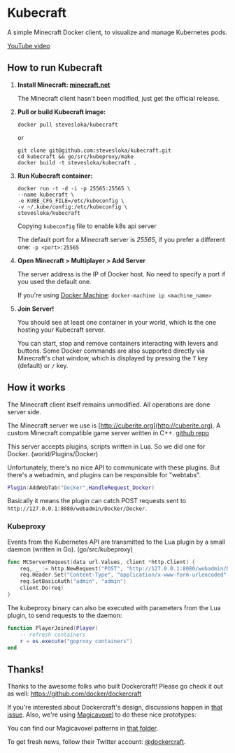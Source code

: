 # Kubecraft

A simple Minecraft Docker client, to visualize and manage Kubernetes pods.

[YouTube video](https://youtu.be/A4qwsSEldHE)

## How to run Kubecraft

1. **Install Minecraft: [minecraft.net](https://minecraft.net)**

	The Minecraft client hasn't been modified, just get the official release.

2. **Pull or build Kubecraft image:**

	```
	docker pull stevesloka/kubecraft
	```
	or

	```
	git clone git@github.com:stevesloka/kubecraft.git
	cd kubecraft && go/src/kubeproxy/make
	docker build -t stevesloka/kubecraft .
	```
3. **Run Kubecraft container:**

	```
	docker run -t -d -i -p 25565:25565 \
	--name kubecraft \
	-e KUBE_CFG_FILE=/etc/kubeconfig \
	-v ~/.kube/config:/etc/kubeconfig \
	stevesloka/kubecraft
	```

	Copying `kubeconfig` file to enable k8s api server

	The default port for a Minecraft server is *25565*, if you prefer a different one: `-p <port>:25565`

4. **Open Minecraft > Multiplayer > Add Server**

	The server address is the IP of Docker host. No need to specify a port if you used the default one.

	If you're using [Docker Machine](https://docs.docker.com/machine/install-machine/): `docker-machine ip <machine_name>`

5. **Join Server!**

	You should see at least one container in your world, which is the one hosting your Kubecraft server.

	You can start, stop and remove containers interacting with levers and buttons. Some Docker commands are also supported directly via Minecraft's chat window, which is displayed by pressing the `T` key (default) or `/` key.

## How it works

The Minecraft client itself remains unmodified. All operations are done server side.

The Minecraft server we use is [http://cuberite.org](http://cuberite.org). A custom Minecraft compatible game server written in C++. [github repo](https://github.com/cuberite/cuberite)

This server accepts plugins, scripts written in Lua. So we did one for Docker. (world/Plugins/Docker)

Unfortunately, there's no nice API to communicate with these plugins. But there's a webadmin, and plugins can be responsible for "webtabs".

```lua
Plugin:AddWebTab("Docker",HandleRequest_Docker)
```

Basically it means the plugin can catch POST requests sent to `http://127.0.0.1:8080/webadmin/Docker/Docker`.

### Kubeproxy

Events from the Kubernetes API are transmitted to the Lua plugin by a small daemon (written in Go). (go/src/kubeproxy)

```go
func MCServerRequest(data url.Values, client *http.Client) {
	req, _ := http.NewRequest("POST", "http://127.0.0.1:8080/webadmin/Docker/Docker", strings.NewReader(data.Encode()))
	req.Header.Set("Content-Type", "application/x-www-form-urlencoded")
	req.SetBasicAuth("admin", "admin")
	client.Do(req)
}
```

The kubeproxy binary can also be executed with parameters from the Lua plugin, to send requests to the daemon:

```lua
function PlayerJoined(Player)
	-- refresh containers
	r = os.execute("goproxy containers")
end
```
## Thanks!

Thanks to the awesome folks who built Dockercraft! Please go check it out as well: https://github.com/docker/dockercraft

If you're interested about Dockercraft's design, discussions happen in [that issue](https://github.com/docker/dockercraft/issues/19).
Also, we're using [Magicavoxel](https://voxel.codeplex.com) to do these nice prototypes:

You can find our Magicavoxel patterns in [that folder](![Dockercraft](https://github.com/docker/dockercraft/tree/master/docs/magicavoxel)).

To get fresh news, follow their Twitter account: [@dockercraft](https://twitter.com/dockercraft).
